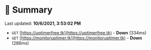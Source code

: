 # 📖 Summary
Last updated: **10/6/2021, 3:53:02 PM**

- `GET` [https://uptimerfree.tk](https://uptimerfree.tk) - **Down** (334ms)
- `GET` [https://monitoruptimer.tk](https://monitoruptimer.tk) - **Down** (288ms)
